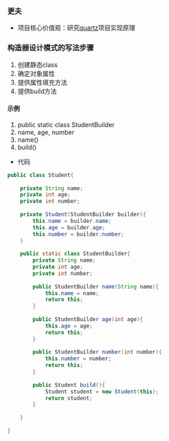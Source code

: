 ### 更夫
- 项目核心价值观：研究[quartz](https://github.com/quartz-scheduler/quartz)项目实现原理

### 构造器设计模式的写法步骤
1. 创建静态class
1. 确定对象属性
1. 提供属性填充方法
1. 提供build方法

#### 示例
1. public static class StudentBuilder
1. name, age, number
1. name()
1. build()

- 代码
```java
public class Student{
    
    private String name;
    private int age;
    private int number;
    
    private Student(StudentBuilder builder){
        this.name = builder.name;
        this.age = builder.age;
        this.number = builder.number;
    }
    
    public static class StudentBuilder{
        private String name;
        private int age;
        private int number;
        
        public StudentBuilder name(String name){
            this.name = name;
            return this;
        }
        
        public StudentBuilder age(int age){
            this.age = age;
            return this;
        }
        
        public StudentBuilder number(int number){
            this.number = number;
            return this;
        }
        
        public Student build(){
            Student student = new Student(this);
            return student;
        }
        
    }
    
}

```
 
